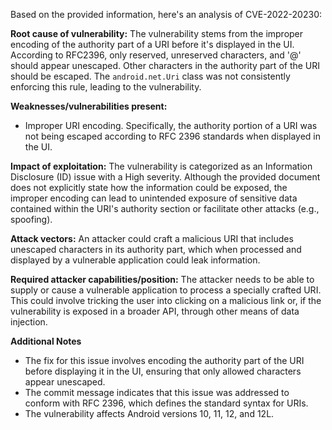 Based on the provided information, here's an analysis of CVE-2022-20230:

**Root cause of vulnerability:**
The vulnerability stems from the improper encoding of the authority part of a URI before it's displayed in the UI. According to RFC2396, only reserved, unreserved characters, and '@' should appear unescaped. Other characters in the authority part of the URI should be escaped. The `android.net.Uri` class was not consistently enforcing this rule, leading to the vulnerability.

**Weaknesses/vulnerabilities present:**
- Improper URI encoding. Specifically, the authority portion of a URI was not being escaped according to RFC 2396 standards when displayed in the UI.

**Impact of exploitation:**
The vulnerability is categorized as an Information Disclosure (ID) issue with a High severity. Although the provided document does not explicitly state how the information could be exposed, the improper encoding can lead to unintended exposure of sensitive data contained within the URI's authority section or facilitate other attacks (e.g., spoofing).

**Attack vectors:**
An attacker could craft a malicious URI that includes unescaped characters in its authority part, which when processed and displayed by a vulnerable application could leak information.

**Required attacker capabilities/position:**
The attacker needs to be able to supply or cause a vulnerable application to process a specially crafted URI. This could involve tricking the user into clicking on a malicious link or, if the vulnerability is exposed in a broader API, through other means of data injection.

**Additional Notes**
- The fix for this issue involves encoding the authority part of the URI before displaying it in the UI, ensuring that only allowed characters appear unescaped.
- The commit message indicates that this issue was addressed to conform with RFC 2396, which defines the standard syntax for URIs.
- The vulnerability affects Android versions 10, 11, 12, and 12L.